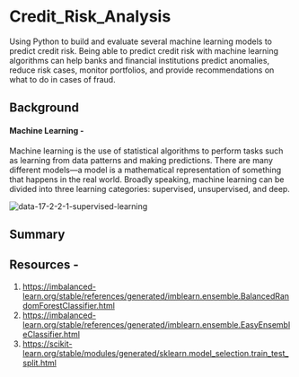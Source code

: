 # Credit_Risk_Analysis
Using Python to build and evaluate several machine learning models to predict credit risk. Being able to predict credit risk with machine learning algorithms can help banks and financial institutions predict anomalies, reduce risk cases, monitor portfolios, and provide recommendations on what to do in cases of fraud.

## Background

#### Machine Learning - 
Machine learning is the use of statistical algorithms to perform tasks such as learning from data patterns and making predictions. There are many different models—a model is a mathematical representation of something that happens in the real world. Broadly speaking, machine learning can be divided into three learning categories: supervised, unsupervised, and deep. 

![data-17-2-2-1-supervised-learning](https://user-images.githubusercontent.com/23488019/153807337-033b6c6e-df24-4a6c-a1f7-59a1120a2f33.png)

## Summary



## Resources - 
1. https://imbalanced-learn.org/stable/references/generated/imblearn.ensemble.BalancedRandomForestClassifier.html
2. https://imbalanced-learn.org/stable/references/generated/imblearn.ensemble.EasyEnsembleClassifier.html
3. https://scikit-learn.org/stable/modules/generated/sklearn.model_selection.train_test_split.html
